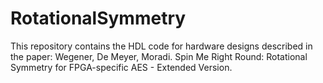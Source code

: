 # RotationalSymmetry
This repository contains the HDL code for hardware designs described in the paper:
Wegener, De Meyer, Moradi. Spin Me Right Round: Rotational Symmetry for FPGA-specific AES - Extended Version.